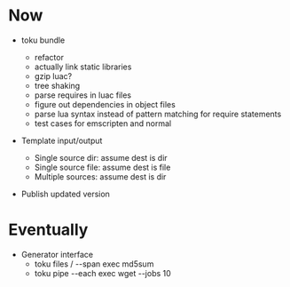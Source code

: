# Now 

- toku bundle
    - refactor
    - actually link static libraries
    - gzip luac? 
    - tree shaking
    - parse requires in luac files
    - figure out dependencies in object files
    - parse lua syntax instead of pattern
      matching for require statements
    - test cases for emscripten and normal 

- Template input/output
    - Single source dir: assume dest is dir
    - Single source file: assume dest is file
    - Multiple sources: assume dest is dir

- Publish updated version

# Eventually

- Generator interface 
    - toku files / --span exec md5sum
    - toku pipe --each exec wget --jobs 10
